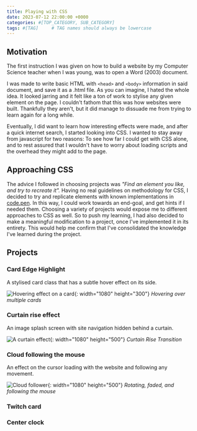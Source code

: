 ```yaml
---
title: Playing with CSS
date: 2023-07-12 22:00:00 +0000
categories: #[TOP_CATEGORY, SUB_CATEGORY]
tags: #[TAG]     # TAG names should always be lowercase
---
```


## Motivation

The first instruction I was given on how to build a website by my Computer Science teacher when I was young, was to open a Word (2003) document.

I was made to write basic HTML with ```<head>``` and ```<body>``` information in said document, and save it as a .html file.
As you can imagine, I hated the whole idea.
It looked jarring and it felt like a ton of work to stylise any given element on the page.
I couldn't fathom that this was how websites were built.
Thankfully they aren't, but it did manage to dissuade me from trying to learn again for a long while.

Eventually, I did want to learn how interesting effects were made, and after a quick internet search, I started looking into CSS.
I wanted to stay away from javascript for two reasons: To see how far I could get with CSS alone, and to rest assured that I wouldn't have to worry about loading scripts and the overhead they might add to the page.

## Approaching CSS

The advice I followed in choosing projects was _"Find an element you like, and try to recreate it"._
Having no real guidelines on methodology for CSS, I decided to try and replicate elements with known implementations in [code.pen](code.pen).
In this way, I could work towards an end-goal, and get hints if I needed them.
Choosing a variety of projects would expose me to different approaches to CSS as well.
So to push my learning, I had also decided to make a meaningful modification to a project, once I've implemented it in its entirety.
This would help me confirm that I've consolidated the knowledge I've learned during the project.

## Projects

### Card Edge Highlight

A stylised card class that has a subtle hover effect on its side.

![Hovering effect on a card](/assets/img/playing-with-css/CardHover.gif){: width="1080" height="300"}
_Hovering over multiple cards_

### Curtain rise effect

An image splash screen with site navigation hidden behind a curtain.

![A curtain effect](/assets/img/playing-with-css/CurtainRise.gif){: width="1080" height="500"}
_Curtain Rise Transition_

### Cloud following the mouse

An effect on the cursor loading with the website and following any movement.

![Cloud follower](/assets/img/playing-with-css/MouseBlob.gif){: width="1080" height="500"}
_Rotating, faded, and following the mouse_

### Twitch card

### Center clock
